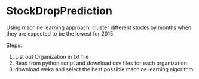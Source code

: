 # StockDropPrediction
Using machine learning approach, cluster different stocks by months when they are expected to be the lowest for 2015. 

Steps:
1. List out Organization in txt file
2. Read from python script and download csv files for each organization
3. download weka and select the best possible machine learning algorithm 
